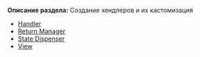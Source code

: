 **Описание раздела:** Создание хендлеров и их кастомизация

* [Handler](handler.md)
* [Return Manager](return-manager.md)
* [State Dispenser](state-dispenser.md)
* [View](view.md)